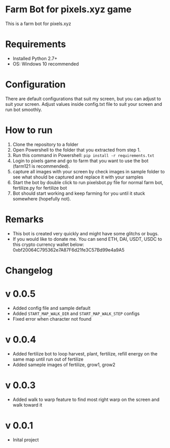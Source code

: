 # Farm Bot for pixels.xyz game
This is a farm bot for pixels.xyz

# Requirements
- Installed Python 2.7+
- OS: Windows 10 recommended

# Configuration
There are default configurations that suit my screen, but you can adjust to suit your screen.
Adjust values inside config.txt file to suit your screen and run bot smoothly.

# How to run
1. Clone the repository to a folder
2. Open Powershell to the folder that you extracted from step 1.
3. Run this command in Powershell: `pip install -r requirements.txt`
4. Login to pixels game and go to farm that you want to use the bot (farm121 is recommended).
5. capture all images with your screen by check images in sample folder to see what should be captured and replace it with your samples
6. Start the bot by double click to run pixelsbot.py file for normal farm bot,
   fertilize.py for fertilize bot
7. Bot should start working and keep farming for you until it stuck somewhere (hopefully not).

# Remarks
- This bot is created very quickly and might have some glitchs or bugs.
- If you would like to donate me. You can send ETH, DAI, USDT, USDC to this crypto currency wallet below:
  0xbf20064C795362e7A87F6d21fe3C57Bd99e4a9A5

# Changelog
# v 0.0.5
+ Added config file and sample default
+ Added `START_MAP_WALK_DIR` and `START_MAP_WALK_STEP` configs
+ Fixed error when character not found

# v 0.0.4
+ Added fertilize bot to loop harvest, plant, fertilize, refill energy on the same map until run out of fertilize
+ Added sameple images of fertilize, grow1, grow2

# v 0.0.3
+ Added walk to warp feature to find most right warp on the screen and walk toward it

# v 0.0.1
+ Inital project
